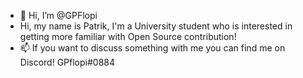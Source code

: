 - 👋 Hi, I’m @GPFlopi
- Hi, my name is Patrik, I'm a University student who is interested in getting more familiar with Open Source contribution!
- 📫 If you want to discuss something with me you can find me on Discord! GPflopi#0884 

<!---
GPFlopi/GPFlopi is a ✨ special ✨ repository because its `README.md` (this file) appears on your GitHub profile.
You can click the Preview link to take a look at your changes.
--->
